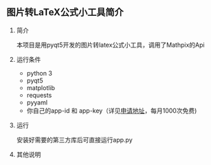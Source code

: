 ## 图片转LaTeX公式小工具简介

1. 简介

   本项目是用pyqt5开发的图片转latex公式小工具，调用了Mathpix的Api

2. 运行条件

   - python 3
   - pyqt5
   - matplotlib
   - requests
   - pyyaml
   - 你自己的app-id 和 app-key（详见[申请地址](https://mathpix.com/ocr)，每月1000次免费)

3. 运行

   安装好需要的第三方库后可直接运行app.py

4. 其他说明

